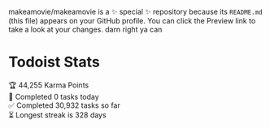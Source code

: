 makeamovie/makeamovie is a ✨ special ✨ repository because its `README.md` (this file) appears on your GitHub profile.
You can click the Preview link to take a look at your changes. darn right ya can

# Todoist Stats

<!-- TODO-IST:START -->
🏆  44,255 Karma Points           
🌸  Completed 0 tasks today           
✅  Completed 30,932 tasks so far           
⏳  Longest streak is 328 days
<!-- TODO-IST:END -->